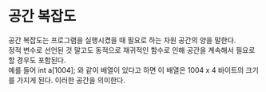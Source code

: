 # 공간 복잡도
공간 복잡도는 프로그램을 실행시켰을 때 필요로 하는 자원 공간의 양을 말한다.<br/>
정적 변수로 선언된 것 말고도 동적으로 재귀적인 함수로 인해 공간을 계속해서 필요로 할 경우도 포함된다.<br/>
예를 들어 int a[1004]; 와 같이 배열이 있다고 하면 이 배열은 1004 x 4 바이트의 크기를 가지게 된다. 이러한 공간을 의미한다.<br/>
